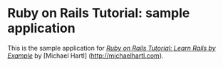 # Ruby on Rails Tutorial: sample application

This is the sample application for
[*Ruby on Rails Tutorial: Learn Rails by Example*](http://railstutorial.org/) by [Michael Hartl] (http://michaelhartl.com).